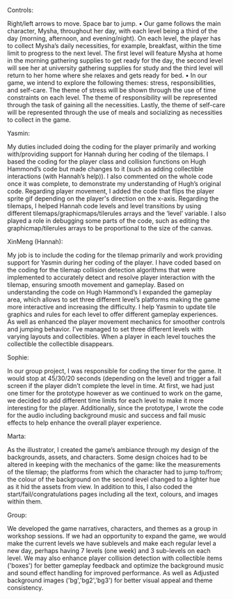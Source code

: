 Controls: 

Right/left arrows to move. Space bar to jump. • Our game follows the main character, Mysha, throughout her day, with each level being a third of the day (morning, afternoon, and evening/night). On each level, the player has to collect Mysha’s daily necessities, for example, breakfast, within the time limit to progress to the next level. The first level will feature Mysha at home in the morning gathering supplies to get ready for the day, the second level will see her at university gathering supplies for study and the third level will return to her home where she relaxes and gets ready for bed. • In our game, we intend to explore the following themes: stress, responsibilities, and self-care. The theme of stress will be shown through the use of time constraints on each level. The theme of responsibility will be represented through the task of gaining all the necessities. Lastly, the theme of self-care will be represented through the use of meals and socializing as necessities to collect in the game.

Yasmin:

My duties included doing the coding for the player primarily and working with/providing support for Hannah during her coding of the tilemaps. I based the coding for the player class and collision functions on Hugh Hammond’s code but made changes to it (such as adding collectible interactions (with Hannah’s help)). I also commented on the whole code once it was complete, to demonstrate my understanding of Hugh’s original code. Regarding player movement, I added the code that flips the player sprite gif depending on the player's direction on the x-axis. Regarding the tilemaps, I helped Hannah code levels and level transitions by using different tilemaps/graphicmaps/tilerules arrays and the ‘level’ variable. I also played a role in debugging some parts of the code, such as editing the graphicmap/tilerules arrays to be proportional to the size of the canvas.

XinMeng (Hannah):

My job is to include the coding for the tilemap primarily and work providing support for Yasmin during her coding of the player. I have coded based on the coding for the tilemap collision detection algorithms that were implemented to accurately detect and resolve player interaction with the tilemap, ensuring smooth movement and gameplay. Based on understanding the code on Hugh Hammond’s I expanded the gameplay area, which allows to set three different level’s platforms making the game more interactive and increasing the difficulty. I help Yasmin to update tile graphics and rules for each level to offer different gameplay experiences. As well as enhanced the player movement mechanics for smoother controls and jumping behavior. I’ve managed to set three different levels with varying layouts and collectibles. When a player in each level touches the collectible the collectible disappears.

Sophie:

In our group project, I was responsible for coding the timer for the game. It would stop at 45/30/20 seconds (depending on the level) and trigger a fail screen if the player didn’t complete the level in time. At first, we had just one timer for the prototype however as we continued to work on the game, we decided to add different time limits for each level to make it more interesting for the player. Additionally, since the prototype, I wrote the code for the audio including background music and success and fail music effects to help enhance the overall player experience.

Marta:

As the illustrator, I created the game’s ambiance through my design of the backgrounds, assets, and characters. Some design choices had to be altered in keeping with the mechanics of the game: like the measurements of the tilemap; the platforms from which the character had to jump to/from; the colour of the background on the second level changed to a lighter hue as it hid the assets from view. In addition to this, I also coded the start/fail/congratulations pages including all the text, colours, and images within them.

Group:

We developed the game narratives, characters, and themes as a group in workshop sessions. If we had an opportunity to expand the game, we would make the current levels we have sublevels and make each regular level a new day, perhaps having 7 levels (one week) and 3 sub-levels on each level. We may also enhance player collision detection with collectible items ('boxes') for better gameplay feedback and optimize the background music and sound effect handling for improved performance. As well as Adjusted background images ('bg','bg2','bg3') for better visual appeal and theme consistency.

